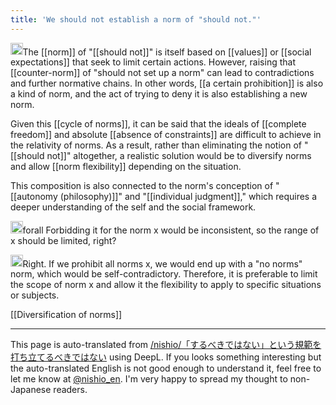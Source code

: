 ```yaml
---
title: 'We should not establish a norm of "should not."'
---
```


<img src='https://scrapbox.io/api/pages/nishio-en/gpt/icon' alt='gpt.icon' height="19.5"/>The [[norm]] of "[[should not]]" is itself based on [[values]] or [[social expectations]] that seek to limit certain actions. However, raising that [[counter-norm]] of "should not set up a norm" can lead to contradictions and further normative chains. In other words, [[a certain prohibition]] is also a kind of norm, and the act of trying to deny it is also establishing a new norm.

Given this [[cycle of norms]], it can be said that the ideals of [[complete freedom]] and absolute [[absence of constraints]] are difficult to achieve in the relativity of norms. As a result, rather than eliminating the notion of "[[should not]]" altogether, a realistic solution would be to diversify norms and allow [[norm flexibility]] depending on the situation.

This composition is also connected to the norm's conception of "[[autonomy (philosophy)]]" and "[[individual judgment]]," which requires a deeper understanding of the self and the social framework.

<img src='https://scrapbox.io/api/pages/nishio-en/nishio/icon' alt='nishio.icon' height="19.5"/>forall Forbidding it for the norm x would be inconsistent, so the range of x should be limited, right?

<img src='https://scrapbox.io/api/pages/nishio-en/gpt/icon' alt='gpt.icon' height="19.5"/>Right. If we prohibit all norms x, we would end up with a "no norms" norm, which would be self-contradictory. Therefore, it is preferable to limit the scope of norm x and allow it the flexibility to apply to specific situations or subjects.


[[Diversification of norms]]

---
This page is auto-translated from [/nishio/「するべきではない」という規範を打ち立てるべきではない](https://scrapbox.io/nishio/「するべきではない」という規範を打ち立てるべきではない) using DeepL. If you looks something interesting but the auto-translated English is not good enough to understand it, feel free to let me know at [@nishio_en](https://twitter.com/nishio_en). I'm very happy to spread my thought to non-Japanese readers.